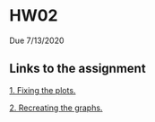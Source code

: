 # HW02
Due 7/13/2020

## Links to the assignment

[1. Fixing the plots.](https://github.com/violecule/HW02/blob/master/HW02_A_Graph-Fails---Viola-fix.md)

[2. Recreating the graphs.](https://github.com/violecule/HW02/blob/master/HW02_B_Mimic_starter---Viola-graphs.md)

